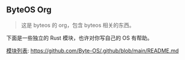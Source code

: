 ## ByteOS Org

> 这是 byteos 的 org，包含 byteos 相关的东西。

下面是一些独立的 Rust 模块，也许对你写自己的 OS 有帮助。

[模块列表](https://github.com/Byte-OS/.github/blob/main/README.md): 
https://github.com/Byte-OS/.github/blob/main/README.md
